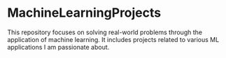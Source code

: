 # MachineLearningProjects
This repository focuses on solving real-world problems through the application of machine learning. It includes projects related to various ML applications I am passionate about.
